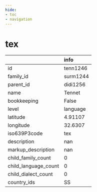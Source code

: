 ```yaml
---
hide:
- toc
- navigation
---
```

# tex
|                      | info     |
|:---------------------|:---------|
| id                   | tenn1246 |
| family_id            | surm1244 |
| parent_id            | didi1256 |
| name                 | Tennet   |
| bookkeeping          | False    |
| level                | language |
| latitude             | 4.91107  |
| longitude            | 32.6307  |
| iso639P3code         | tex      |
| description          | nan      |
| markup_description   | nan      |
| child_family_count   | 0        |
| child_language_count | 0        |
| child_dialect_count  | 0        |
| country_ids          | SS       |
